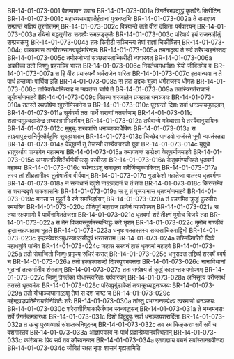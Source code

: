 BR-14-01-073-001	वैशम्पायन उवाच
BR-14-01-073-001a	त्रिगर्तैरभवद्युद्धं कृतवैरैः किरीटिनः
BR-14-01-073-001c	महारथसमाज्ञातैर्हतानां पुत्रनप्तृभिः
BR-14-01-073-002a	ते समाज्ञाय सम्प्राप्तं यज्ञियं तुरगोत्तमम्
BR-14-01-073-002c	विषयान्ते ततो वीरा दंशिताः पर्यवारयन्
BR-14-01-073-003a	रथिनो बद्धतूणीराः सदश्वैः समलङ्कृतैः
BR-14-01-073-003c	परिवार्य हयं राजन्ग्रहीतुं सम्प्रचक्रमुः
BR-14-01-073-004a	ततः किरीटी सञ्चिन्त्य तेषां राज्ञां चिकीर्षितम्
BR-14-01-073-004c	वारयामास तान्वीरान्सान्त्वपूर्वमरिन्दमः
BR-14-01-073-005a	तमनादृत्य ते सर्वे शरैरभ्यहनंस्तदा
BR-14-01-073-005c	तमोरजोभ्यां सञ्छन्नांस्तान्किरीटी न्यवारयत्
BR-14-01-073-006a	अब्रवीच्च ततो जिष्णुः प्रहसन्निव भारत
BR-14-01-073-006c	निवर्तध्वमधर्मज्ञाः श्रेयो जीवितमेव वः
BR-14-01-073-007a	स हि वीरः प्रयास्यन्वै धर्मराजेन वारितः
BR-14-01-073-007c	हतबान्धवा न ते पार्थ हन्तव्याः पार्थिवा इति
BR-14-01-073-008a	स तदा तद्वचः श्रुत्वा धर्मराजस्य धीमतः
BR-14-01-073-008c	तान्निवर्तध्वमित्याह न न्यवर्तन्त चापि ते
BR-14-01-073-009a	ततस्त्रिगर्तराजानं सूर्यवर्माणमाहवे
BR-14-01-073-009c	वितत्य शरजालेन प्रजहास धनञ्जयः
BR-14-01-073-010a	ततस्ते रथघोषेण खुरनेमिस्वनेन च
BR-14-01-073-010c	पूरयन्तो दिशः सर्वा धनञ्जयमुपाद्रवन्
BR-14-01-073-011a	सूर्यवर्मा ततः पार्थे शराणां नतपर्वणाम्
BR-14-01-073-011c	शतान्यमुञ्चद्राजेन्द्र लघ्वस्त्रमभिदर्शयन्
BR-14-01-073-012a	तथैवान्ये महेष्वासा ये तस्यैवानुयायिनः
BR-14-01-073-012c	मुमुचुः शरवर्षाणि धनञ्जयवधैषिणः
BR-14-01-073-013a	स ताञ्ज्यापुङ्खनिर्मुक्तैर्बहुभिः सुबहूञ्शरान्
BR-14-01-073-013c	चिच्छेद पाण्डवो राजंस्ते भूमौ न्यपतंस्तदा
BR-14-01-073-014a	केतुवर्मा तु तेजस्वी तस्यैवावरजो युवा
BR-14-01-073-014c	युयुधे भ्रातुरर्थाय पाण्डवेन महात्मना
BR-14-01-073-015a	तमापतन्तं सम्प्रेक्ष्य केतुवर्माणमाहवे
BR-14-01-073-015c	अभ्यघ्नन्निशितैर्बाणैर्बीभत्सुः परवीरहा
BR-14-01-073-016a	केतुवर्मण्यभिहते धृतवर्मा महारथः
BR-14-01-073-016c	रथेनाऽऽशु समावृत्य शरैर्जिष्णुमवाकिरत्
BR-14-01-073-017a	तस्य तां शीघ्रतामीक्ष्य तुतोषातीव वीर्यवान्
BR-14-01-073-017c	गुडाकेशो महातेजा बालस्य धृतवर्मणः
BR-14-01-073-018a	न सन्दधानं ददृशे नाऽऽददानं च तं तदा
BR-14-01-073-018c	किरन्तमेव स शरान्ददृशे पाकशासनिः
BR-14-01-073-019a	स तु तं पूजयामास धृतवर्माणमाहवे
BR-14-01-073-019c	मनसा स मुहूर्तं वै रणे समभिहर्षयन्
BR-14-01-073-020a	तं पन्नगमिव क्रुद्धं कुरुवीरः स्मयन्निव
BR-14-01-073-020c	प्रीतिपूर्वं महाराज प्राणैर्न व्यपरोपयत्
BR-14-01-073-021a	स तथा रक्ष्यमाणो वै पार्थेनामिततेजसा
BR-14-01-073-021c	धृतवर्मा शरं तीक्ष्णं मुमोच विजये तदा
BR-14-01-073-022a	स तेन विजयस्तूर्णमस्यन्विद्धः करे भृशम्
BR-14-01-073-022c	मुमोच गाण्डीवं दुःखात्तत्पपाताथ भूतले
BR-14-01-073-023a	धनुषः पततस्तस्य सव्यसाचिकराद्विभो
BR-14-01-073-023c	इन्द्रस्येवाऽऽयुधस्याऽऽसीद्रूपं भरतसत्तम
BR-14-01-073-024a	तस्मिन्निपतिते दिव्ये महाधनुषि पार्थिव
BR-14-01-073-024c	जहास सस्वनं हासं धृतवर्मा महाहवे
BR-14-01-073-025a	ततो रोषान्वितो जिष्णुः प्रमृज्य रुधिरं करात्
BR-14-01-073-025c	धनुरादत्त तद्दिव्यं शरवर्षं ववर्ष च
BR-14-01-073-026a	ततो हलहलाशब्दो दिवस्पृगभवत्तदा
BR-14-01-073-026c	नानाविधानां भूतानां तत्कर्मातीव शंसताम्
BR-14-01-073-027a	ततः सम्प्रेक्ष्य तं क्रुद्धं कालान्तकयमोपमम्
BR-14-01-073-027c	जिष्णुं त्रैगर्तका योधास्त्वरिताः पर्यवारयन्
BR-14-01-073-028a	अभिसृत्य परीप्सार्थं ततस्ते धृतवर्मणः
BR-14-01-073-028c	परिवव्रुर्गुडाकेशं तत्राक्रुध्यद्धनञ्जयः
BR-14-01-073-029a	ततो योधाञ्जघानाऽऽशु तेषां स दश चाष्ट च
BR-14-01-073-029c	महेन्द्रवज्रप्रतिमैरायसैर्निशितैः शरैः
BR-14-01-073-030a	तांस्तु प्रभग्नान्सम्प्रेक्ष्य त्वरमाणो धनञ्जयः
BR-14-01-073-030c	शरैराशीविषाकारैर्जघान स्वनवद्धसन्
BR-14-01-073-031a	ते भग्नमनसः सर्वे त्रैगर्तकमहारथाः
BR-14-01-073-031c	दिशो विदुद्रुवुः सर्वा धनञ्जयशरार्दिताः
BR-14-01-073-032a	त ऊचुः पुरुषव्याघ्रं संशप्तकनिषूदनम्
BR-14-01-073-032c	तव स्म किङ्कराः सर्वे सर्वे च वशगास्तव
BR-14-01-073-033a	आज्ञापयस्व नः पार्थ प्रह्वान्प्रेष्यानवस्थितान्
BR-14-01-073-033c	करिष्यामः प्रियं सर्वं तव कौरवनन्दन
BR-14-01-073-034a	एतदाज्ञाय वचनं सर्वांस्तानब्रवीत्तदा
BR-14-01-073-034c	जीवितं रक्षत नृपाः शासनं गृह्यतामिति
